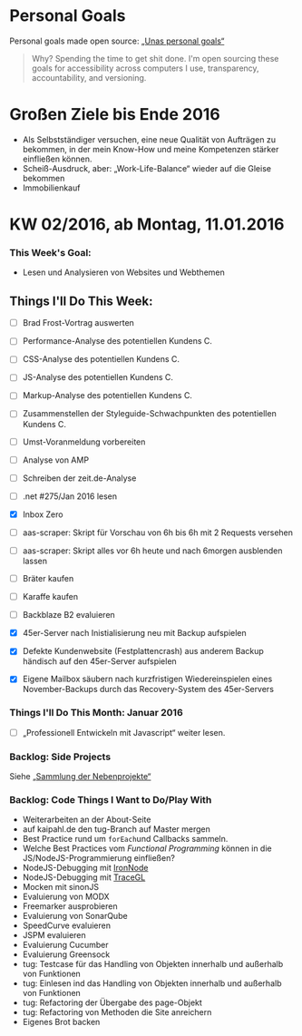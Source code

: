 Personal Goals
==============

Personal goals made open source: [„Unas personal goals“](http://una.im/personal-goals-guide/#=%81)
> Why? Spending the time to get shit done. I'm open sourcing these goals for accessibility across computers I use, transparency, accountability, and versioning.

# Großen Ziele bis Ende 2016
* Als Selbstständiger versuchen, eine neue Qualität von Aufträgen zu bekommen, in der mein Know-How und meine Kompetenzen stärker einfließen können.
* Scheiß-Ausdruck, aber: „Work-Life-Balance“ wieder auf die Gleise bekommen
* Immobilienkauf

# KW 02/2016, ab Montag, 11.01.2016

### This Week's Goal: 
* Lesen und Analysieren von Websites und Webthemen

## Things I'll Do This Week:
- [ ] Brad Frost-Vortrag auswerten
- [ ] Performance-Analyse des potentiellen Kundens C.
- [ ] CSS-Analyse des potentiellen Kundens C.
- [ ] JS-Analyse des potentiellen Kundens C.
- [ ] Markup-Analyse des potentiellen Kundens C.
- [ ] Zusammenstellen der Styleguide-Schwachpunkten des potentiellen Kundens C.
- [ ] Umst-Voranmeldung vorbereiten
- [ ] Analyse von AMP
- [ ] Schreiben der zeit.de-Analyse
- [ ] .net #275/Jan 2016 lesen
- [x] Inbox Zero
- [ ] aas-scraper: Skript für Vorschau von 6h bis 6h mit 2 Requests versehen
- [ ] aas-scraper: Skript alles vor 6h heute und nach 6morgen ausblenden lassen
- [ ] Bräter kaufen
- [ ] Karaffe kaufen
- [ ] Backblaze B2 evaluieren
- [x] 45er-Server nach Inistialisierung neu mit Backup aufspielen
- [x] Defekte Kundenwebsite (Festplattencrash) aus anderem Backup händisch auf den 45er-Server aufspielen
- [x] Eigene Mailbox säubern nach kurzfristigen Wiedereinspielen eines November-Backups durch das Recovery-System des 45er-Servers


### Things I'll Do This Month: Januar 2016
- [ ] „Professionell Entwickeln mit Javascript“ weiter lesen.

### Backlog: Side Projects
Siehe [„Sammlung der Nebenprojekte“](~/Sites/dogfood-personal-goal/recources/pet-projects.md)

### Backlog: Code Things I Want to Do/Play With
* Weiterarbeiten an der About-Seite
* auf kaipahl.de den tug-Branch auf Master mergen
* Best Practice rund um `forEach`und Callbacks sammeln.
* Welche Best Practices vom _Functional Programming_ können in die JS/NodeJS-Programmierung einfließen?
* NodeJS-Debugging mit [IronNode](http://s-a.github.io/iron-node/)
* NodeJS-Debugging mit [TraceGL](https://github.com/traceglMPL/tracegl)
* Mocken mit sinonJS
* Evaluierung von MODX
* Freemarker ausprobieren
* Evaluierung von SonarQube
* SpeedCurve evaluieren
* JSPM evaluieren
* Evaluierung Cucumber
* Evaluierung Greensock
* tug: Testcase für das Handling von Objekten innerhalb und außerhalb von Funktionen
* tug: Einlesen ind das Handling von Objekten innerhalb und außerhalb von Funktionen
* tug: Refactoring der Übergabe des page-Objekt
* tug: Refactoring von Methoden die Site anreichern
* Eigenes Brot backen


